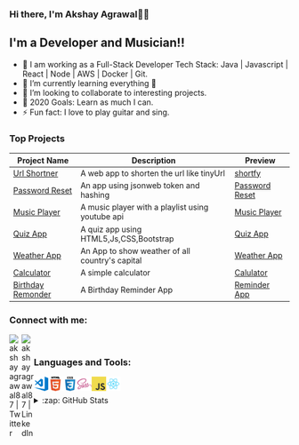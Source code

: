 ### Hi there, I'm Akshay Agrawal👋👋

## I'm a Developer and Musician!!

- 🔭 I am working as a Full-Stack Developer Tech Stack: Java | Javascript | React | Node | AWS | Docker | Git.
- 🌱 I’m currently learning everything 🤣
- 👯 I’m looking to collaborate to interesting projects.
- 🥅 2020 Goals: Learn as much I can.
- ⚡ Fun fact: I love to play guitar and sing.

### Top Projects

| Project Name | Description | Preview | 
| ------ | ------ | ------ | 
| [Url Shortner](https://github.com/akshayagrawal87/urlShortner)  | A web app to shorten the url like tinyUrl  | [shortfy](https://shortfyurl.netlify.app/)
| [Password Reset](	https://github.com/akshayagrawal87/password-reset-ui) | An app using jsonweb token and hashing | [Password Reset](https://password-reset-ui.netlify.app/)
| [Music Player](https://github.com/akshayagrawal87/GuviBootCamp/tree/master/day15)| A music player with a playlist using youtube api | [Music Player](https://musicplayer-ts.netlify.app/)
| [Quiz App](https://github.com/akshayagrawal87/GuviBootCamp/tree/master/day12) | A quiz app using HTML5,Js,CSS,Bootstrap |[Quiz App](	https://quiz-app-e79c89.netlify.app/)
| [Weather App](https://github.com/akshayagrawal87/GuviBootCamp/tree/master/day11) | An App to show weather of all country's capital|[Weather App](	https://weather-app-open-day11.netlify.app/)
| [Calculator](https://github.com/akshayagrawal87/GuviBootCamp/tree/master/day9) | A simple calculator | [Calulator](https://simple-calculator-akshay.netlify.app/)
| [Birthday Remonder](https://github.com/akshayagrawal87/birthday-reminder-react) | A Birthday Reminder App | [Reminder App](https://birthday-reminder-reactapp.netlify.app/)


### Connect with me:

[<img align="left" alt="akshayagrawal87 | Twitter" width="22px" src="https://cdn.jsdelivr.net/npm/simple-icons@v3/icons/twitter.svg" />][twitter]
[<img align="left" alt="akshayagrawal87 | LinkedIn" width="22px" src="https://cdn.jsdelivr.net/npm/simple-icons@v3/icons/linkedin.svg" />][linkedin]

<br />

### Languages and Tools:

<img align="left" alt="Visual Studio Code" width="26px" src="https://raw.githubusercontent.com/github/explore/80688e429a7d4ef2fca1e82350fe8e3517d3494d/topics/visual-studio-code/visual-studio-code.png" />
<img align="left" alt="HTML5" width="26px" src="https://raw.githubusercontent.com/github/explore/80688e429a7d4ef2fca1e82350fe8e3517d3494d/topics/html/html.png" />
<img align="left" alt="CSS3" width="26px" src="https://raw.githubusercontent.com/github/explore/80688e429a7d4ef2fca1e82350fe8e3517d3494d/topics/css/css.png" />
<img align="left" alt="Sass" width="26px" src="https://raw.githubusercontent.com/github/explore/80688e429a7d4ef2fca1e82350fe8e3517d3494d/topics/sass/sass.png" />
<img align="left" alt="JavaScript" width="26px" src="https://raw.githubusercontent.com/github/explore/80688e429a7d4ef2fca1e82350fe8e3517d3494d/topics/javascript/javascript.png" />
<img align="left" alt="React" width="26px" src="https://raw.githubusercontent.com/github/explore/80688e429a7d4ef2fca1e82350fe8e3517d3494d/topics/react/react.png" />

<br />
<br />

<details>
  <summary>:zap: GitHub Stats</summary>

  <img align="left" alt="codeSTACKr's GitHub Stats" src="https://github-readme-stats.codestackr.vercel.app/api?username=akshayagrawal87&show_icons=true&hide_border=true" />

</details>

[website]: https://akshayagrawal87.github.io
[twitter]: https://twitter.com/akshayagrawal87
[linkedin]: https://linkedin.com/in/akshayagrawal87
